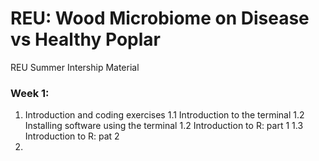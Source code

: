 # REU: Wood Microbiome on Disease vs Healthy Poplar

REU Summer Intership Material 

### Week 1:
1. Introduction and coding exercises
1.1 Introduction to the terminal
1.2 Installing software using the terminal
1.2 Introduction to R: part 1
1.3 Introduction to R: pat 2
2. 

